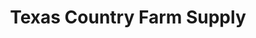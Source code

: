 ---
title: "Texas Country Farm Supply"
url: /mount-vernon/texas-country-farm-supply/
shop: general
---